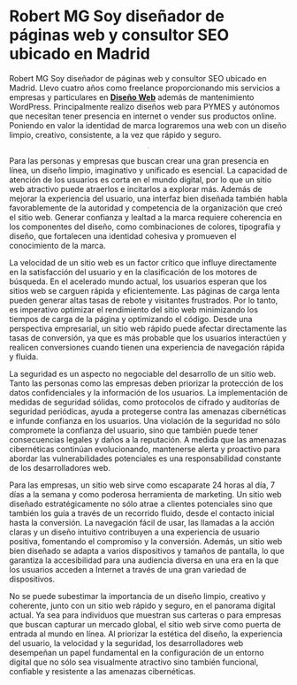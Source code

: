 # Robert MG Soy diseñador de páginas web y consultor SEO ubicado en Madrid

Robert MG Soy diseñador de páginas web y consultor SEO ubicado en Madrid. Llevo cuatro años como freelance proporcionando mis servicios a empresas y particulares en [**Diseño Web**](https://www.robertmg.com/) además de mantenimiento WordPress. Principalmente realizo diseños web para PYMES y autónomos que necesitan tener presencia en internet o vender sus productos online. Poniendo en valor la identidad de marca lograremos una web con un diseño limpio, creativo, consistente, a la vez que rápido y seguro.

<p align="center">
<img style="border: 1px solid rgb(199, 199, 199); max-width: 900px;"
      alt=""
      border="0"
      data-original-height="587"
      data-original-width="518"
      src="https://blogger.googleusercontent.com/img/b/R29vZ2xl/AVvXsEi8Q_cLID8mLrr7hf4C19ytXULieJvhy44axb3Mmgvlt_MyT6C21WtC_wiJYvCaN-6JKgT63eVAzBRiEEmgj5WhyphenhyphenCo-bdL9RnNCkhxrqoHSRTyzul2xD8F2ytm163e-irgG-sfGkQw01xQyYtC2vdTeMc7wiqA0BZtb3HVjqUo1ehIMu3A4LWThTkFCX9VO/s1600/logo%20png.png"
  />
</p>

Para las personas y empresas que buscan crear una gran presencia en línea, un diseño limpio, imaginativo y unificado es esencial. La capacidad de atención de los usuarios es corta en el mundo digital, por lo que un sitio web atractivo puede atraerlos e incitarlos a explorar más. Además de mejorar la experiencia del usuario, una interfaz bien diseñada también habla favorablemente de la autoridad y competencia de la organización que creó el sitio web. Generar confianza y lealtad a la marca requiere coherencia en los componentes del diseño, como combinaciones de colores, tipografía y diseño, que fortalecen una identidad cohesiva y promueven el conocimiento de la marca.

La velocidad de un sitio web es un factor crítico que influye directamente en la satisfacción del usuario y en la clasificación de los motores de búsqueda. En el acelerado mundo actual, los usuarios esperan que los sitios web se carguen rápida y eficientemente. Las páginas de carga lenta pueden generar altas tasas de rebote y visitantes frustrados. Por lo tanto, es imperativo optimizar el rendimiento del sitio web minimizando los tiempos de carga de la página y optimizando el código. Desde una perspectiva empresarial, un sitio web rápido puede afectar directamente las tasas de conversión, ya que es más probable que los usuarios interactúen y realicen conversiones cuando tienen una experiencia de navegación rápida y fluida.

La seguridad es un aspecto no negociable del desarrollo de un sitio web. Tanto las personas como las empresas deben priorizar la protección de los datos confidenciales y la información de los usuarios. La implementación de medidas de seguridad sólidas, como protocolos de cifrado y auditorías de seguridad periódicas, ayuda a protegerse contra las amenazas cibernéticas e infunde confianza en los usuarios. Una violación de la seguridad no sólo compromete la confianza del usuario, sino que también puede tener consecuencias legales y daños a la reputación. A medida que las amenazas cibernéticas continúan evolucionando, mantenerse alerta y proactivo para abordar las vulnerabilidades potenciales es una responsabilidad constante de los desarrolladores web.

Para las empresas, un sitio web sirve como escaparate 24 horas al día, 7 días a la semana y como poderosa herramienta de marketing. Un sitio web diseñado estratégicamente no sólo atrae a clientes potenciales sino que también los guía a través de un recorrido fluido, desde el contacto inicial hasta la conversión. La navegación fácil de usar, las llamadas a la acción claras y un diseño intuitivo contribuyen a una experiencia de usuario positiva, fomentando el compromiso y la conversión. Además, un sitio web bien diseñado se adapta a varios dispositivos y tamaños de pantalla, lo que garantiza la accesibilidad para una audiencia diversa en una era en la que los usuarios acceden a Internet a través de una gran variedad de dispositivos.

No se puede subestimar la importancia de un diseño limpio, creativo y coherente, junto con un sitio web rápido y seguro, en el panorama digital actual. Ya sea para individuos que muestran sus carteras o para empresas que buscan capturar un mercado global, el sitio web sirve como puerta de entrada al mundo en línea. Al priorizar la estética del diseño, la experiencia del usuario, la velocidad y la seguridad, los desarrolladores web desempeñan un papel fundamental en la configuración de un entorno digital que no sólo sea visualmente atractivo sino también funcional, confiable y resistente a las amenazas cibernéticas.
